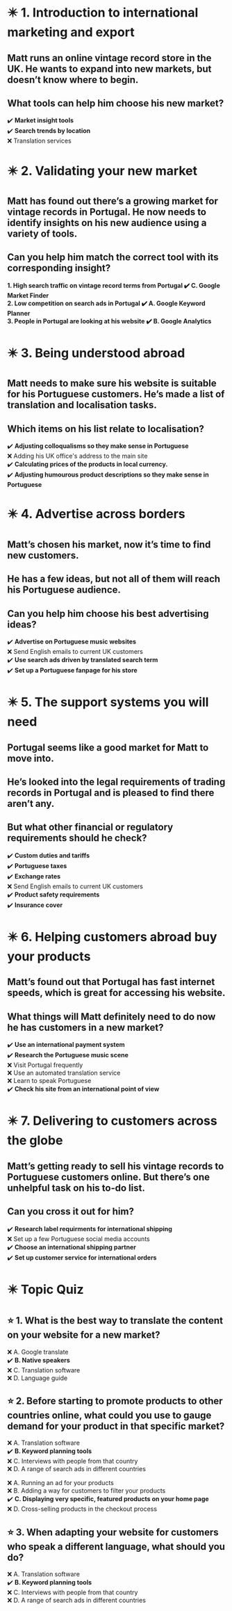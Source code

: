 # :eight_pointed_black_star: 1. Introduction to international marketing and export

## Matt runs an online vintage record store in the UK. He wants to expand into new markets, but doesn’t know where to begin.

## What tools can help him choose his new market?

:heavy_check_mark: **Market insight tools**\
:heavy_check_mark: **Search trends by location**\
:x: Translation services

# :eight_pointed_black_star: 2. Validating your new market

## Matt has found out there’s a growing market for vintage records in Portugal. He now needs to identify insights on his new audience using a variety of tools.

## Can you help him match the correct tool with its corresponding insight?

**1. High search traffic on vintage record terms from Portugal :heavy_check_mark: C. Google Market Finder**\
**2. Low competition on search ads in Portugal :heavy_check_mark: A. Google Keyword Planner**\
**3. People in Portugal are looking at his website :heavy_check_mark: B. Google Analytics**

# :eight_pointed_black_star: 3. Being understood abroad

## Matt needs to make sure his website is suitable for his Portuguese customers. He’s made a list of translation and localisation tasks.

## Which items on his list relate to localisation?

:heavy_check_mark: **Adjusting colloqualisms so they make sense in Portuguese**\
:x: Adding his UK office's address to the main site\
:heavy_check_mark: **Calculating prices of the products in local currency.**\
:heavy_check_mark: **Adjusting humourous product descriptions so they make sense in Portuguese**

# :eight_pointed_black_star: 4. Advertise across borders

## Matt’s chosen his market, now it’s time to find new customers.

## He has a few ideas, but not all of them will reach his Portuguese audience.

## Can you help him choose his best advertising ideas?

:heavy_check_mark: **Advertise on Portuguese music websites**\
:x: Send English emails to current UK customers\
:heavy_check_mark: **Use search ads driven by translated search term**\
:heavy_check_mark: **Set up a Portuguese fanpage for his store**

# :eight_pointed_black_star: 5. The support systems you will need

## Portugal seems like a good market for Matt to move into.

## He’s looked into the legal requirements of trading records in Portugal and is pleased to find there aren’t any.

## But what other financial or regulatory requirements should he check?

:heavy_check_mark: **Custom duties and tariffs**\
:heavy_check_mark: **Portuguese taxes**\
:heavy_check_mark: **Exchange rates**\
:x: Send English emails to current UK customers\
:heavy_check_mark: **Product safety requirements**\
:heavy_check_mark: **Insurance cover**

# :eight_pointed_black_star: 6. Helping customers abroad buy your products

## Matt’s found out that Portugal has fast internet speeds, which is great for accessing his website.

## What things will Matt definitely need to do now he has customers in a new market?

:heavy_check_mark: **Use an international payment system**\
:heavy_check_mark: **Research the Portuguese music scene**\
:x: Visit Portugal frequently\
:x: Use an automated translation service\
:x: Learn to speak Portuguese\
:heavy_check_mark: **Check his site from an international point of view**

# :eight_pointed_black_star: 7. Delivering to customers across the globe

## Matt’s getting ready to sell his vintage records to Portuguese customers online. But there’s one unhelpful task on his to-do list.

## Can you cross it out for him?

:heavy_check_mark: **Research label requirments for international shipping**\
:x: Set up a few Portuguese social media accounts\
:heavy_check_mark: **Choose an international shipping partner**\
:heavy_check_mark: **Set up customer service for international orders**

# :eight_pointed_black_star: Topic Quiz

## :star: 1. What is the best way to translate the content on your website for a new market?

:x: A. Google translate\
:heavy_check_mark: **B. Native speakers**\
:x: C. Translation software\
:x: D. Language guide

## :star: 2. Before starting to promote products to other countries online, what could you use to gauge demand for your product in that specific market?

:x: A. Translation software\
:heavy_check_mark: **B. Keyword planning tools**\
:x: C. Interviews with people from that country\
:x: D. A range of search ads in different countries

:x: A. Running an ad for your products\
:x: B. Adding a way for customers to filter your products\
:heavy_check_mark: **C. Displaying very specific, featured products on your home page**\
:x: D. Cross-selling products in the checkout process

## :star: 3. When adapting your website for customers who speak a different language, what should you do?

:x: A. Translation software\
:heavy_check_mark: **B. Keyword planning tools**\
:x: C. Interviews with people from that country\
:x: D. A range of search ads in different countries